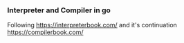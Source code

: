 ### Interpreter and Compiler in go

Following <https://interpreterbook.com/> and it's continuation <https://compilerbook.com/>